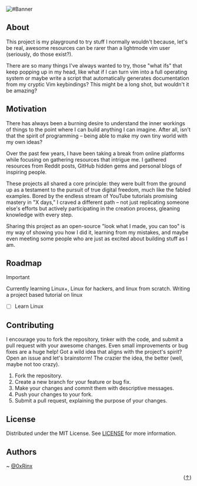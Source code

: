 <div id="top"></div>

![#Banner](https://github.com/0xRinx/Out-of-curios/assets/96206184/b0b9b8ee-41f4-4eb1-9257-f86c701c2c51)

## About

This project is my playground to try stuff I normally wouldn't because, let's be real, awesome resources can be rarer than a lightmode vim user (seriously, do those exist?).

There are so many things I've always wanted to try, those "what ifs" that keep popping up in my head, like what if I can turn vim into a full operating system or maybe write a script that automatically generates documentation from my cryptic Vim keybindings?  This might be a long shot, but wouldn't it be amazing?

## Motivation
There has always been a burning desire to understand the inner workings of things to the point where I can build anything I can imagine. After all, isn't that the spirit of programming – being able to make my own tiny world with my own ideas?

Over the past few years, I have been taking a break from online platforms while focusing on gathering resources that intrigue me. I gathered resources from Reddit posts, GitHub hidden gems and personal blogs of inspiring people.

These projects all shared a core principle: they were built from the ground up as a testament to the pursuit of true digital freedom, much like the fabled examples. Bored by the endless stream of YouTube tutorials promising mastery in "X days," I craved a different path – not just replicating someone else's efforts but actively participating in the creation process, gleaning knowledge with every step.

Sharing this project as an open-source "look what I made, you can too" is my way of showing you how I did it, learning from my mistakes, and maybe even meeting some people who are just as excited about building stuff as I am.

## Roadmap
> [!IMPORTANT]
> Currently learning Linux+, Linux for hackers, and linux from scratch.
> Writing a project based tutorial on linux

- [ ] Learn Linux

## Contributing

I encourage you to fork the repository, tinker with the code, and submit a pull request with your awesome changes. Even small improvements or bug fixes are a huge help! 
Got a wild idea that aligns with the project's spirit? Open an issue and let's brainstorm! The crazier the idea, the better (well, maybe not too crazy).

1. Fork the repository.
2. Create a new branch for your feature or bug fix.
3. Make your changes and commit them with descriptive messages.
4. Push your changes to your fork.
5. Submit a pull request, explaining the purpose of your changes.

## License

Distributed under the MIT License. See [LICENSE](LICENSE) for more information.

## Authors

~ [@0xRinx](https://www.github.com/0xrinx)

<p align="right">(<a href="#top">↑</a>)</p>
